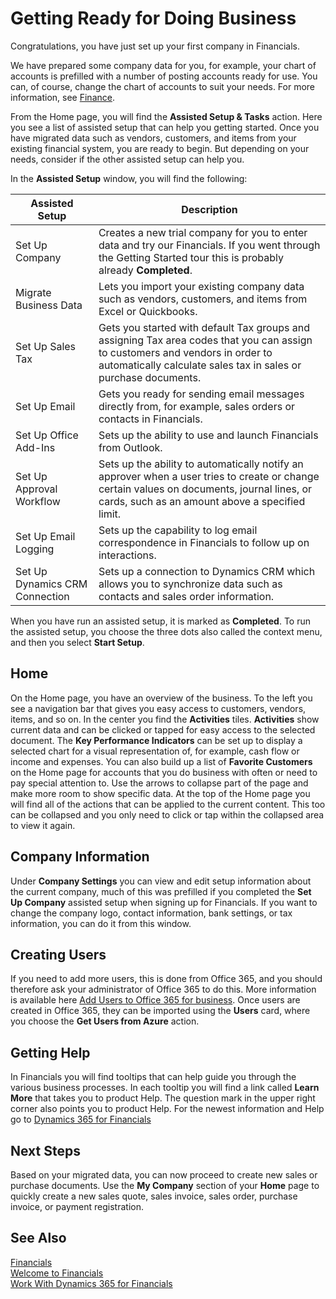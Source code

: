 <properties
	pageTitle="Welcome | Financials"
    description="Get the app for your mobile device."
	services="project-madeira"
	documentationCenter=""
	authors="SusanneWindfeldPedersen"/>
<tags
    ms.service="project-madeira"
    ms.topic="article"
    ms.devlang="na"
    ms.tgt_pltfrm="na"
    ms.workload="na"
    ms.date="05/12/2016"
    ms.author="SusanneWindfeldPedersen" />

# Getting Ready for Doing Business
Congratulations, you have just set up your first company in Financials.

We have prepared some company data for you, for example, your chart of accounts is prefilled with a number of posting accounts ready for use. You can, of course, change the chart of accounts to suit your needs. For more information, see [Finance](Finance.md).

From the Home page, you will find the **Assisted Setup & Tasks** action. Here you see a list of assisted setup that can help you getting started. Once you have migrated data such as vendors, customers, and items from your existing financial system, you are ready to begin. But depending on your needs, consider if the other assisted setup can help you.

In the **Assisted Setup** window, you will find the following:

|Assisted Setup           |Description                                                                                      |
|-------------------------|-------------------------------------------------------------------------------------------------|
|Set Up Company           |Creates a new trial company for you to enter data and try our Financials. If you went through the Getting Started tour this is probably already **Completed**. |
|Migrate Business Data    |Lets you import your existing company data such as vendors, customers, and items from Excel or Quickbooks.|
|Set Up Sales Tax         |Gets you started with default Tax groups and assigning Tax area codes that you can assign to customers and vendors in order to automatically calculate sales tax in sales or purchase documents.|
|Set Up Email             |Gets you ready for sending email messages directly from, for example, sales orders or contacts in Financials.|
|Set Up Office Add-Ins    |Sets up the ability to use and launch Financials from Outlook.|
|Set Up Approval Workflow|Sets up the ability to automatically notify an approver when a user tries to create or change certain values on documents, journal lines, or cards, such as an amount above a specified limit.|
|Set Up Email Logging     |Sets up the capability to log email correspondence in Financials to follow up on interactions.|
|Set Up Dynamics CRM Connection|Sets up a connection to Dynamics CRM which allows you to synchronize data such as contacts and sales order information.|

When you have run an assisted setup, it is marked as **Completed**. To run the assisted setup, you choose the three dots also called the context menu, and then you select **Start Setup**.

## Home
On the Home page, you have an overview of the business. To the left you see a navigation bar that gives you easy access to customers, vendors, items, and so on. In the center you find the **Activities** tiles. **Activities** show current data and can be clicked or tapped for easy access to the selected document. The **Key Performance Indicators** can be set up to display a selected chart for a visual representation of, for example, cash flow or income and expenses. You can also build up a list of **Favorite Customers** on the Home page for accounts that you do business with often or need to pay special attention to.
Use the arrows to collapse part of the page and make more room to show specific data. At the top of the Home page you will find all of the actions that can be applied to the current content. This too can be collapsed and you only need to click or tap within the collapsed area to view it again.

## Company Information
Under **Company Settings** you can view and edit setup information about the current company, much of this was prefilled if you completed the **Set Up Company** assisted setup when signing up for Financials. If you want to change the company logo, contact information, bank settings, or tax information, you can do it from this window.    

## Creating Users
If you need to add more users, this is done from Office 365, and you should therefore ask your administrator of Office 365 to do this. More information is available here [Add Users to Office 365 for business](https://support.office.com/en-us/article/Add-users-to-Office-365-for-business-435ccec3-09dd-4587-9ebd-2f3cad6bc2bc). Once users are created in Office 365, they can be imported using the **Users** card, where you choose the **Get Users from Azure** action.  

## Getting Help
In Financials you will find tooltips that can help guide you through the various business processes. In each tooltip you will find a link called **Learn More** that takes you to product Help. The question mark in the upper right corner also points you to product Help.
For the newest information and Help go to [Dynamics 365 for Financials](http://go.microsoft.com/fwlink/?LinkID=784954&clcid=0x409)

## Next Steps
Based on your migrated data, you can now proceed to create new sales or purchase documents. Use the **My Company** section of your **Home** page to quickly create a new sales quote, sales invoice, sales order, purchase invoice, or payment registration.

## See Also
[Financials](http://go.microsoft.com/fwlink/?LinkID=784954&clcid=0x409)  
[Welcome to Financials](madeira-get-started.md)  
[Work With Dynamics 365 for Financials](ui-work-product.md)  
